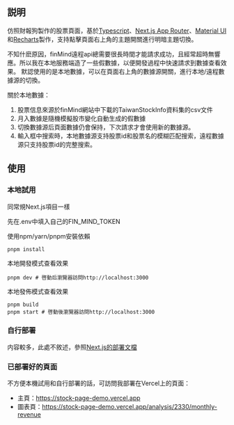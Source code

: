 ## 説明
仿照財報狗製作的股票頁面，基於[Typescript](https://www.typescriptlang.org/)、[Next.js App Router](https://nextjs.org/)、[Material UI](https://mui.com/material-ui/)和[Recharts](https://recharts.org/)製作，支持點擊頁面右上角的主題開關進行明暗主題切換。

不知什麽原因，finMind遠程api總需要很長時間才能請求成功，且經常超時無響應。所以我在本地服務端造了一些假數據，以便開發過程中快速請求到數據查看效果。
默認使用的是本地數據，可以在頁面右上角的數據源開關，進行本地/遠程數據源的切換。

關於本地數據：
1. 股票信息來源於finMind網站中下載的TaiwanStockInfo資料集的csv文件
2. 月入數據是隨機模擬股市變化自動生成的假數據
3. 切換數據源后頁面數據仍會保持，下次請求才會使用新的數據源。
4. 輸入框中搜索時，本地數據源支持股票id和股票名的模糊匹配搜索，遠程數據源只支持股票id的完整搜索。

## 使用

### 本地試用
同常規Next.js項目一樣

先在.env中填入自己的FIN_MIND_TOKEN

使用npm/yarn/pnpm安裝依賴
```shell
pnpm install
```

本地開發模式查看效果
```shell
pnpm dev # 啓動后瀏覽器訪問http://localhost:3000
```

本地發佈模式查看效果
```shell
pnpm build
pnpm start # 啓動後瀏覽器訪問http://localhost:3000
```

### 自行部署
内容較多，此處不敘述，參照[Next.js的部署文檔](https://nextjs.org/docs/app/building-your-application/deploying#managed-nextjs-with-vercel)

### 已部署好的頁面
不方便本機試用和自行部署的話，可訪問我部署在Vercel上的頁面：
+ 主頁：https://stock-page-demo.vercel.app
+ 圖表頁：https://stock-page-demo.vercel.app/analysis/2330/monthly-revenue
